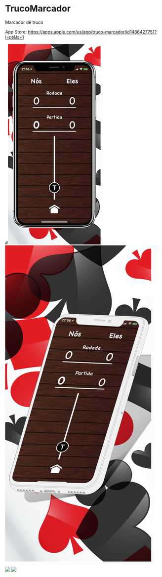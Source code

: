# TrucoMarcador

Marcador de truco

App Store: https://apps.apple.com/us/app/truco-marcador/id1486427751?l=pt&ls=1

#![screen1](https://github.com/JoaoFloresDev/TrucoMarcador/blob/master/screen1.png) ![screen1](https://github.com/JoaoFloresDev/TrucoMarcador/blob/master/screen3.png)

<img src="image1.png" width="425"/> <img src="image2.png" width="425"/> 
